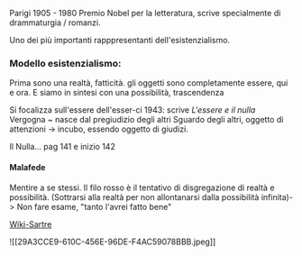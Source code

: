 Parigi 1905 - 1980
Premio Nobel per la letteratura, scrive specialmente di drammaturgia / romanzi. 

Uno dei più importanti rapppresentanti dell'esistenzialismo. 
### Modello esistenzialismo: 
Prima sono una realtà, fatticità. gli oggetti sono completamente essere, qui e ora. E siamo in sintesi con una possibilità, trascendenza 


Si focalizza sull'essere dell'esser-ci
1943: scrive *L'essere e il nulla* 
Vergogna ~ nasce dal pregiudizio degli altri 
Sguardo degli altri, oggetto di attenzioni -> incubo, essendo oggetto di giudizi. 

Il Nulla... pag 141 e inizio 142
#### Malafede
Mentire a se stessi. 
Il filo rosso è il tentativo di disgregazione di realtà e possibilità. 
(Sottrarsi alla realtà per non allontanarsi dalla possibilità infinita)-> Non fare esame, "tanto l'avrei fatto bene"

[Wiki-Sartre](https://it.wikipedia.org/wiki/Jean-Paul_Sartre?wprov=sfti1)

![[29A3CCE9-610C-456E-96DE-F4AC59078BBB.jpeg]]

